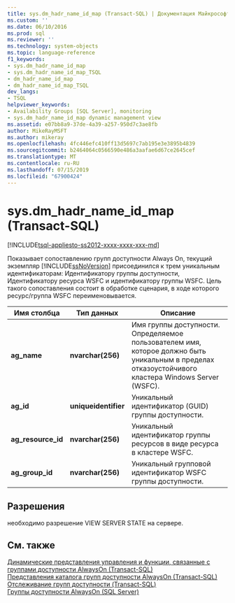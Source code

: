 ```yaml
---
title: sys.dm_hadr_name_id_map (Transact-SQL) | Документация Майкрософт
ms.custom: ''
ms.date: 06/10/2016
ms.prod: sql
ms.reviewer: ''
ms.technology: system-objects
ms.topic: language-reference
f1_keywords:
- sys.dm_hadr_name_id_map
- sys.dm_hadr_name_id_map_TSQL
- dm_hadr_name_id_map
- dm_hadr_name_id_map_TSQL
dev_langs:
- TSQL
helpviewer_keywords:
- Availability Groups [SQL Server], monitoring
- sys.dm_hadr_name_id_map dynamic management view
ms.assetid: e07bb8a9-37de-4a39-a257-950d7c3ae8fb
author: MikeRayMSFT
ms.author: mikeray
ms.openlocfilehash: 4fc446efc410ff13d5697c7ab195e3e3895b4839
ms.sourcegitcommit: b2464064c0566590e486a3aafae6d67ce2645cef
ms.translationtype: MT
ms.contentlocale: ru-RU
ms.lasthandoff: 07/15/2019
ms.locfileid: "67900424"
---
```

# <a name="sysdmhadrnameidmap-transact-sql"></a>sys.dm_hadr_name_id_map (Transact-SQL)
[!INCLUDE[tsql-appliesto-ss2012-xxxx-xxxx-xxx-md](../../includes/tsql-appliesto-ss2012-xxxx-xxxx-xxx-md.md)]

  Показывает сопоставлению групп доступности Always On, текущий экземпляр [!INCLUDE[ssNoVersion](../../includes/ssnoversion-md.md)] присоединился к трем уникальным идентификаторам: Идентификатору группы доступности, Идентификатору ресурса WSFC и идентификатору группы WSFC. Цель такого сопоставления состоит в обработке сценария, в ходе которого ресурс/группа WSFC переименовывается.  
   
|Имя столбца|Тип данных|Описание|  
|-----------------|---------------|-----------------|  
|**ag_name**|**nvarchar(256)**|Имя группы доступности. Определяемое пользователем имя, которое должно быть уникальным в пределах отказоустойчивого кластера Windows Server (WSFC).|  
|**ag_id**|**uniqueidentifier**|Уникальный идентификатор (GUID) группы доступности.|  
|**ag_resource_id**|**nvarchar(256)**|Уникальный идентификатор группы ресурсов в виде ресурса в кластере WSFC.|  
|**ag_group_id**|**nvarchar(256)**|Уникальный групповой идентификатор WSFC группы доступности.|  
  
## <a name="permissions"></a>Разрешения  
 необходимо разрешение VIEW SERVER STATE на сервере.  
  
## <a name="see-also"></a>См. также  
 [Динамические представления управления и функции, связанные с группами доступности AlwaysOn (Transact-SQL)](../../relational-databases/system-dynamic-management-views/always-on-availability-groups-dynamic-management-views-functions.md)   
 [Представления каталога групп доступности AlwaysOn (Transact-SQL)](../../relational-databases/system-catalog-views/always-on-availability-groups-catalog-views-transact-sql.md)   
 [Отслеживание групп доступности (Transact-SQL)](../../database-engine/availability-groups/windows/monitor-availability-groups-transact-sql.md)   
 [Группы доступности AlwaysOn (SQL Server)](../../database-engine/availability-groups/windows/always-on-availability-groups-sql-server.md)  
  
  
